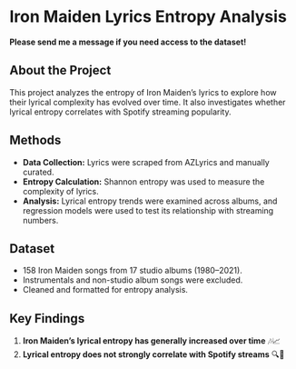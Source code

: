 # Iron Maiden Lyrics Entropy Analysis  

**Please send me a message if you need access to the dataset!**

## About the Project  
This project analyzes the entropy of Iron Maiden’s lyrics to explore how their lyrical complexity has evolved over time. It also investigates whether lyrical entropy correlates with Spotify streaming popularity.  

## Methods  
- **Data Collection:** Lyrics were scraped from AZLyrics and manually curated.  
- **Entropy Calculation:** Shannon entropy was used to measure the complexity of lyrics.  
- **Analysis:** Lyrical entropy trends were examined across albums, and regression models were used to test its relationship with streaming numbers.  

## Dataset  
- 158 Iron Maiden songs from 17 studio albums (1980–2021).  
- Instrumentals and non-studio album songs were excluded.  
- Cleaned and formatted for entropy analysis.  

## Key Findings  
1. **Iron Maiden’s lyrical entropy has generally increased over time** 🎶📈  
2. **Lyrical entropy does not strongly correlate with Spotify streams** 🔍🤘 